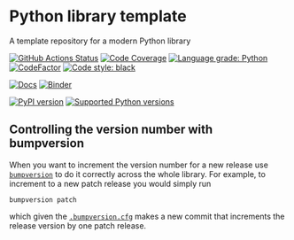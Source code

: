 # Python library template

A template repository for a modern Python library

[![GitHub Actions Status](https://github.com/matthewfeickert/python-library-template/workflows/CI/CD/badge.svg)](https://github.com/matthewfeickert/python-library-template/actions)
[![Code Coverage](https://codecov.io/gh/matthewfeickert/Python-library-template/graph/badge.svg?branch=master)](https://codecov.io/gh/matthewfeickert/Python-library-template?branch=master)
[![Language grade: Python](https://img.shields.io/lgtm/grade/python/g/matthewfeickert/Python-library-template.svg?logo=lgtm&logoWidth=18)](https://lgtm.com/projects/g/matthewfeickert/Python-library-template/latest/files/)
[![CodeFactor](https://www.codefactor.io/repository/github/matthewfeickert/Python-library-template/badge)](https://www.codefactor.io/repository/github/matthewfeickert/Python-library-template)
[![Code style: black](https://img.shields.io/badge/code%20style-black-000000.svg)](https://github.com/psf/black)

[![Docs](https://img.shields.io/badge/docs-master-blue.svg)](https://matthewfeickert.github.io/python-library-template)
[![Binder](https://mybinder.org/badge_logo.svg)](https://mybinder.org/v2/gh/matthewfeickert/python-library-template/master)

<!-- Here libname should be replaced with your library's name on PyPI  -->
[![PyPI version](https://badge.fury.io/py/libname.svg)](https://badge.fury.io/py/libname)
[![Supported Python versions](https://img.shields.io/pypi/pyversions/libname.svg)](https://pypi.org/project/libname/)

## Controlling the version number with bumpversion

When you want to increment the version number for a new release use [`bumpversion`](https://github.com/peritus/bumpversion) to do it correctly across the whole library.
For example, to increment to a new patch release you would simply run

```
bumpversion patch
```

which given the [`.bumpversion.cfg`](https://github.com/matthewfeickert/Python-library-template/blob/master/.bumpversion.cfg) makes a new commit that increments the release version by one patch release.
